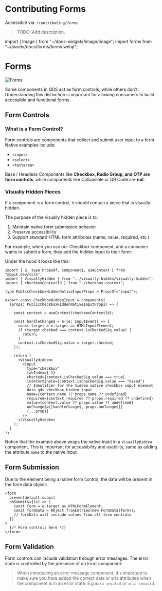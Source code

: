 # Contributing Forms

Accessible via: `/contributing/forms`

> TODO: Add description.

import { Image } from "~/docs-widgets/image/image";
import forms from "~/assets/docs/forms/forms.webp";

# Forms

<Image src={forms} alt="Forms" />

Some components in QDS act as form controls, while others don't. Understanding this distinction is important for allowing consumers to build accessible and functional forms.

## Form Controls

### What is a Form Control?
Form controls are components that collect and submit user input to a form. Native examples include:

- `<input>`
- `<select>`
- `<textarea>`

Base / Headless Components like **Checkbox, Radio Group, and OTP are form controls**, while components like Collapsible or QR Code are **not**.

### Visually Hidden Pieces

If a component is a form control, it should contain a piece that is visually hidden.

The purpose of the visually hidden piece is to:

1. Maintain native form submission behavior
2. Preserve accessibility
3. Support standard HTML form attributes (name, value, required, etc.)

For example, when you use our Checkbox component, and a consumer wants to submit a form, they add the hidden input to their form:

<Showcase name="form" />

Under the hood it looks like this:

```tsx
import { $, type PropsOf, component$, useContext } from "@qwik.dev/core";
import { VisuallyHidden } from "../visually-hidden/visually-hidden";
import { checkboxContextId } from "./checkbox-context";

type PublicCheckboxHiddenNativeInputProps = PropsOf<"input">;

export const CheckboxHiddenInput = component$(
  (props: PublicCheckboxHiddenNativeInputProps) => {

    const context = useContext(checkboxContextId);

    const handleChange$ = $((e: InputEvent) => {
      const target = e.target as HTMLInputElement;
      if (target.checked === context.isCheckedSig.value) {
        return;
      }
      context.isCheckedSig.value = target.checked;
    });

    return (
      <VisuallyHidden>
        <input
          type="checkbox"
          tabIndex={-1}
          checked={context.isCheckedSig.value === true}
          indeterminate={context.isCheckedSig.value === "mixed"}
          // Identifier for the hidden native checkbox input element
          data-qds-checkbox-hidden-input
          name={context.name ?? props.name ?? undefined}
          required={context.required ?? props.required ?? undefined}
          value={context.value ?? props.value ?? undefined}
          onChange$={[handleChange$, props.onChange$]}
          {...props}
        />
      </VisuallyHidden>
    );
  }
);
```

Notice that the example above wraps the native input in a `VisuallyHidden` component. This is important for accessibility and usability, same as adding the attribute `name` to the native input.

## Form Submission

Due to the element being a native form control, the data will be present in the form data object:

```tsx
<form
  preventdefault:submit
  onSubmit$={(e) => {
    const form = e.target as HTMLFormElement;
    const formData = Object.fromEntries(new FormData(form));
    // formData will include values from all form controls
  }}
>
  {/* Form controls here */}
</form>
```

## Form Validation

Form controls can include validation through error messages. The error state is controlled by the presence of an Error component:

<Showcase name="validation" />

> When introducing an error message component, it's important to make sure you have added the correct data or aria attributes when the component is in an error state. E.g `data-invalid` or `aria-invalid`.